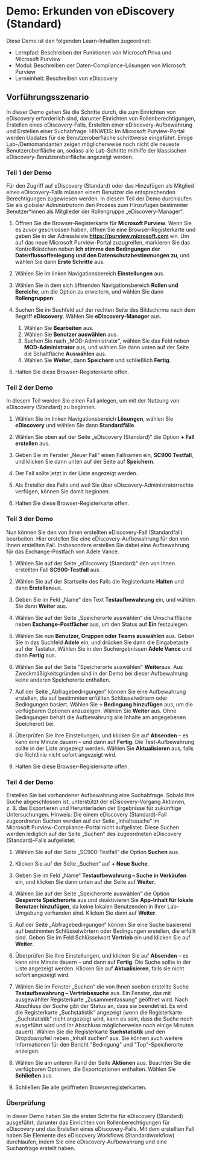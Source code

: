 <!---
---
Demo: Titel: „Erkunden des eDiscovery-Workflows“ Lernpfad/Modul/Lerneinheit: „Lernpfad: Beschreiben der Funktionen von Microsoft Priva und Microsoft Purview; Modul 3: Beschreiben der Daten-Compliance-Lösungen von Microsoft Purview; Einheit 2: Beschreiben von eDiscovery“
---
--->

# Demo: Erkunden von eDiscovery (Standard)

Diese Demo ist den folgenden Learn-Inhalten zugeordnet:

- Lernpfad: Beschreiben der Funktionen von Microsoft Priva und Microsoft Purview
- Modul: Beschreiben der Daten-Compliance-Lösungen von Microsoft Purview
- Lerneinheit: Beschreiben von eDiscovery

## Vorführungsszenario

In dieser Demo gehen Sie die Schritte durch, die zum Einrichten von eDiscovery erforderlich sind, darunter Einrichten von Rollenberechtigungen, Erstellen eines eDiscovery-Falls, Erstellen einer eDiscovery-Aufbewahrung und Erstellen einer Suchabfrage.  HINWEIS: Im Microsoft Purview-Portal werden Updates für die Benutzeroberfläche schrittweise eingeführt. Einige Lab-/Demomandanten zeigen möglicherweise noch nicht die neueste Benutzeroberfläche an, sodass alle Lab-Schritte mithilfe der klassischen eDiscovery-Benutzeroberfläche angezeigt werden.

### Teil 1 der Demo

Für den Zugriff auf eDiscovery (Standard) oder das Hinzufügen als Mitglied eines eDiscovery-Falls müssen einem Benutzer die entsprechenden Berechtigungen zugewiesen werden. In diesem Teil der Demo durchlaufen Sie als globale*r Administrator*in den Prozess zum Hinzufügen bestimmter Benutzer*innen als Mitglieder der Rollengruppe „eDiscovery-Manager“.

1. Öffnen Sie die Browser-Registerkarte für **Microsoft Purview**. Wenn Sie es zuvor geschlossen haben, öffnen Sie eine Browser-Registerkarte und geben Sie in der Adressleiste **https://purview.microsoft.com** ein. Um auf das neue Microsoft Purview-Portal zuzugreifen, markieren Sie das Kontrollkästchen neben **Ich stimme den Bedingungen der Datenflussoffenlegung und den Datenschutzbestimmungen zu**, und wählen Sie dann **Erste Schritte** aus.  
1. Wählen Sie im linken Navigationsbereich **Einstellungen** aus.
1. Wählen Sie in dem sich öffnenden Navigationsbereich **Rollen und Bereiche**, um die Option zu erweitern, und wählen Sie dann **Rollengruppen**.
1. Suchen Sie im Suchfeld auf der rechten Seite des Bildschirms nach dem Begriff **eDiscovery**.  Wählen Sie **eDiscovery-Manager** aus.
    1. Wählen Sie **Bearbeiten** aus.
    1. Wählen Sie **Benutzer auswählen** aus.
    1. Suchen Sie nach „MOD-Administrator“, wählen Sie das Feld neben **MOD-Administrator** aus, und wählen Sie dann unten auf der Seite die Schaltfläche **Auswählen** aus.
    1. Wählen Sie **Weiter**, dann **Speichern** und schließlich **Fertig**.

1. Halten Sie diese Browser-Registerkarte offen.

### Teil 2 der Demo

In diesem Teil werden Sie einen Fall anlegen, um mit der Nutzung von eDiscovery (Standard) zu beginnen.

1. Wählen Sie im linken Navigationsbereich **Lösungen**, wählen Sie **eDiscovery** und wählen Sie dann **Standardfälle**.

1. Wählen Sie oben auf der Seite „eDiscovery (Standard)“ die Option **+ Fall erstellen** aus.

1. Geben Sie im Fenster „Neuer Fall“ einen Fallnamen ein, **SC900 Testfall**, und klicken Sie dann unten auf der Seite auf **Speichern**.

1. Der Fall sollte jetzt in der Liste angezeigt werden.

1. Als Ersteller des Falls und weil Sie über eDiscovery-Administratorrechte verfügen, können Sie damit beginnen.  

1. Halten Sie diese Browser-Registerkarte offen.

### Teil 3 der Demo

Nun können Sie den von Ihnen erstellten eDiscovery-Fall (Standardfall) bearbeiten.  Hier erstellen Sie eine eDiscovery-Aufbewahrung für den von Ihnen erstellten Fall.  Insbesondere erstellen Sie dabei eine Aufbewahrung für das Exchange-Postfach von Adele Vance.

1. Wählen Sie auf der Seite „eDiscovery (Standard)“ den von Ihnen erstellten Fall **SC900-Testfall** aus.

1. Wählen Sie auf der Startseite des Falls die Registerkarte **Halten** und dann **Erstellen**aus.

1. Geben Sie im Feld „Name“ den Text **Testaufbewahrung** ein, und wählen Sie dann **Weiter** aus.

1. Wählen Sie auf der Seite „Speicherorte auswählen“ die Umschaltfläche neben **Exchange-Postfächer** aus, um den Status auf **Ein** festzulegen.  

1. Wählen Sie nun **Benutzer, Gruppen oder Teams auswählen** aus.  Geben Sie in das Suchfeld **Adele** ein, und drücken Sie dann die Eingabetaste auf der Tastatur. Wählen Sie in den Suchergebnissen **Adele Vance** und dann **Fertig** aus.

1. Wählen Sie auf der Seite "Speicherorte auswählen" **Weiter**aus.  Aus Zweckmäßigkeitsgründen sind in der Demo bei dieser Aufbewahrung keine anderen Speicherorte enthalten.

1. Auf der Seite „Abfragebedingungen“ können Sie eine Aufbewahrung erstellen, die auf bestimmten erfüllten Schlüsselwörtern oder Bedingungen basiert. Wählen Sie **+ Bedingung hinzufügen** aus, um die verfügbaren Optionen anzuzeigen.  Wählen Sie **Weiter** aus. Ohne Bedingungen behält die Aufbewahrung alle Inhalte am angegebenen Speicherort bei.

1. Überprüfen Sie Ihre Einstellungen, und klicken Sie auf **Absenden** – es kann eine Minute dauern – und dann auf **Fertig**.  Die Test-Aufbewahrung sollte in der Liste angezeigt werden.  Wählen Sie **Aktualisieren** aus, falls die Richtlinie nicht sofort angezeigt wird.

1. Halten Sie diese Browser-Registerkarte offen.

### Teil 4 der Demo

Erstellen Sie bei vorhandener Aufbewahrung eine Suchabfrage.  Sobald Ihre Suche abgeschlossen ist, unterstützt der eDiscovery-Vorgang Aktionen, z. B. das Exportieren und Herunterladen der Ergebnisse für zukünftige Untersuchungen.   Hinweis: Die einem eDiscovery (Standard)-Fall zugeordneten Suchen werden auf der Seite „Inhaltssuche“ im Microsoft Purview-Compliance-Portal nicht aufgelistet. Diese Suchen werden lediglich auf der Seite „Suchen“ des zugeordneten eDiscovery (Standard)-Falls aufgelistet.

1. Wählen Sie auf der Seite „SC900-Testfall“ die Option **Suchen** aus.

1. Klicken Sie auf der Seite „Suchen“ auf **+ Neue Suche**.

1. Geben Sie im Feld „Name“ **Testaufbewahrung – Suche in Verkäufen** ein, und klicken Sie dann unten auf der Seite auf **Weiter**.

1. Wählen Sie auf der Seite „Speicherorte auswählen“ die Option **Gesperrte Speicherorte** aus und deaktivieren Sie **App-Inhalt für lokale Benutzer hinzufügen**, da keine lokalen Benutzenden in Ihrer Lab-Umgebung vorhanden sind. Klicken Sie dann auf **Weiter**.

1. Auf der Seite „Abfragebedingungen“ können Sie eine Suche basierend auf bestimmten Schlüsselwörtern oder Bedingungen erstellen, die erfüllt sind. Geben Sie im Feld Schlüsselwort **Vertrieb** ein und klicken Sie auf **Weiter**.

1. Überprüfen Sie Ihre Einstellungen, und klicken Sie auf **Absenden** – es kann eine Minute dauern – und dann auf **Fertig**.  Die Suche sollte in der Liste angezeigt werden.  Klicken Sie auf **Aktualisieren**, falls sie nicht sofort angezeigt wird.

1. Wählen Sie im Fenster „Suchen“ die von Ihnen soeben erstellte Suche **Testaufbewahrung – Vertriebssuche** aus.  Ein Fenster, das mit ausgewählter Registerkarte „Zusammenfassung“ geöffnet wird.  Nach Abschluss der Suche gibt der Status an, dass sie beendet ist.  Es wird die Registerkarte „Suchstatistik“ angezeigt (wenn die Registerkarte „Suchstatistik“ nicht angezeigt wird, kann es sein, dass die Suche noch ausgeführt wird und ihr Abschluss möglicherweise noch einige Minuten dauert).  Wählen Sie die Registerkarte **Suchstatistik** und den Dropdownpfeil neben „Inhalt suchen“ aus.  Sie können auch weitere Informationen für den Bericht "Bedingung" und "Top"-Speicherorte anzeigen.  

1. Wählen Sie am unteren Rand der Seite **Aktionen** aus.  Beachten Sie die verfügbaren Optionen, die Exportoptionen enthalten. Wählen Sie **Schließen** aus.

1. Schließen Sie alle geöffneten Browserregisterkarten.

### Überprüfung

In dieser Demo haben Sie die ersten Schritte für eDiscovery (Standard) ausgeführt, darunter das Einrichten von Rollenberechtigungen für eDiscovery und das Erstellen eines eDiscovery-Falls.  Mit dem erstellten Fall haben Sie Elemente des eDiscovery Workflows (Standardworkflow) durchlaufen, indem Sie eine eDiscovery-Aufbewahrung und eine Suchanfrage erstellt haben.
